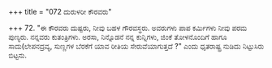+++
title = "072 ದುರುಳರೀ ಕೌರವರು"

+++
72. "ಈ ಕೌರವರು ದುಷ್ಟರು, ನೀವು ಬಹಳ ಗೌರವಸ್ಥರು. ಅವರುಗಳು ಪಾಪ ಕರ್ಮಿಗಳು ನೀವು ಪರಮ ಪುಣ್ಯರು. ನನ್ನವರು ಕುತಂತ್ರಿಗಳು. ಅರಸಾ, ನಿನ್ನೊಡನೆ ನನ್ನ ಕುನ್ನಿಗಳು, ಜಿಂಕೆ ತೋಳನೊಂದಿಗೆ ಹಾಗೂ ಸಾದು(ಲೇಪನದ್ರವ್ಯ, ಸುಣ್ಣಗಳ ಬೆರಕೆಗೆ ಯಾವ ರೀತಿಯ ಸೇರುವೆಯಾಗುತ್ತದೆ ?" ಎಂದು ಧೃತರಾಷ್ಟ್ರ ನುಡಿದು ನಿಟ್ಟುಸಿರು ಬಿಟ್ಟನು.